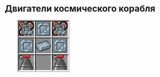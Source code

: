 # Двигатели космического корабля

<figure><img src="../../../../.gitbook/assets/spaceship_engines_recipe.png" alt=""><figcaption></figcaption></figure>
